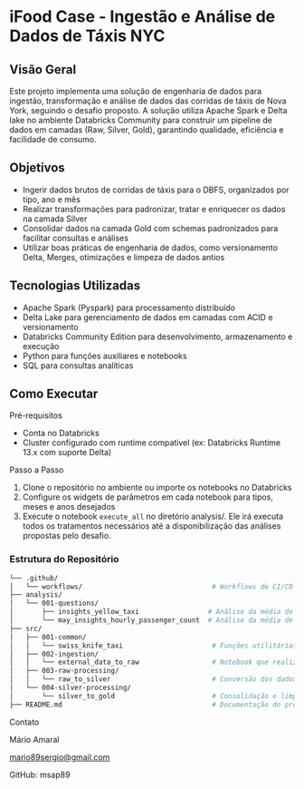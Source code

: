 # iFood Case - Ingestão e Análise de Dados de Táxis NYC

## Visão Geral

Este projeto implementa uma solução de engenharia de dados para ingestão, transformação e análise de dados das corridas de táxis de Nova York, seguindo o desafio proposto. A solução utiliza Apache Spark e Delta lake no ambiente Databricks Community para construir um pipeline de dados em camadas (Raw, Silver, Gold), garantindo qualidade, eficiência e facilidade de consumo.

## Objetivos
- Ingerir dados brutos de corridas de táxis para o DBFS, organizados por tipo, ano e mês
- Realizar transformações para padronizar, tratar e enriquecer os dados na camada Silver
- Consolidar dados na camada Gold com schemas padronizados para facilitar consultas e análises
- Utilizar boas práticas de engenharia de dados, como versionamento Delta, Merges, otimizações e limpeza de dados antios

## Tecnologias Utilizadas
- Apache Spark (Pyspark) para processamento distribuído
- Delta Lake para gerenciamento de dados em camadas com ACID e versionamento
- Databricks Community Edition para desenvolvimento, armazenamento e execução
- Python para funções auxiliares e notebooks
- SQL para consultas analíticas

## Como Executar
Pré-requisitos
- Conta no Databricks
- Cluster configurado com runtime compatível (ex: Databricks Runtime 13.x com suporte Delta)

Passo a Passo
1. Clone o repositório no ambiente ou importe os notebooks no Databricks
2. Configure os widgets de parâmetros em cada notebook para tipos, meses e anos desejados
3. Execute o notebook `execute_all` no diretório analysis/. Ele irá executa todos os tratamentos necessários até a disponibilização das análises propostas pelo desafio.

### Estrutura do Repositório

```bash
└── .github/
│   └── workflows/                                # Workflows de CI/CD
├── analysis/
│   └── 001-questions/
│       ├── insights_yellow_taxi                 # Análise da média de valor total recebido por mês (yellow)
│       └── may_insights_hourly_passenger_count  # Análise da média de passageiros por hora (mês de maio)
├── src/
│   ├── 001-common/
│   │   └── swiss_knife_taxi                      # Funções utilitárias reaproveitáveis
│   ├── 002-ingestion/
│   │   └── external_data_to_raw                  # Notebook que realiza o download e ingestão dos dados brutos
│   ├── 003-raw-processing/
│   │   └── raw_to_silver                         # Conversão dos dados brutos (raw) para a camada Silver com formatação e controle
│   └── 004-silver-processing/
│       └── silver_to_gold                        # Consolidação e limpeza dos dados para análise (camada Gold)
├── README.md                                     # Documentação do projeto
```


Contato

Mário Amaral

mario89sergio@gmail.com

GitHub: msap89
